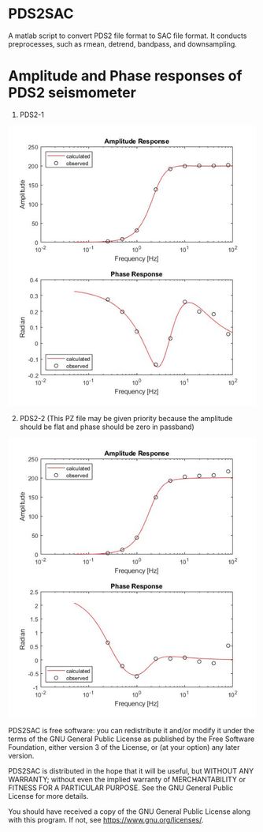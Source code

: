 # PDS2SAC
A matlab script to convert PDS2 file format to SAC file format.
It conducts preprocesses, such as rmean, detrend, bandpass, and downsampling.

# Amplitude and Phase responses of PDS2 seismometer

1. PDS2-1

![Image_text](https://github.com/YoushanLiu/PDS2SAC/blob/main/images/PDS2-1.jpg)

2. PDS2-2 (This PZ file may be given priority because the amplitude should be flat and phase should be zero in passband)

![Image text](https://github.com/YoushanLiu/PDS2SAC/blob/main/images/PDS2-2.jpg)


PDS2SAC is free software: you can redistribute it and/or modify it under the terms of the GNU General Public License as published by the Free Software Foundation, either version 3 of the License, or (at your option) any later version.

PDS2SAC is distributed in the hope that it will be useful, but WITHOUT ANY WARRANTY; without even the implied warranty of MERCHANTABILITY or FITNESS FOR A PARTICULAR PURPOSE. See the GNU General Public License for more details.

You should have received a copy of the GNU General Public License along with this program. If not, see https://www.gnu.org/licenses/.

